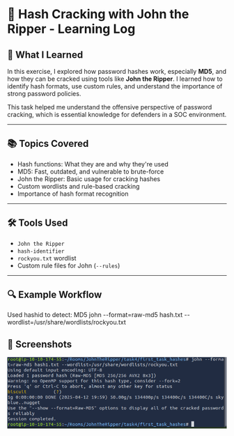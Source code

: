 # 🔐 Hash Cracking with John the Ripper - Learning Log

## 🧠 What I Learned

In this exercise, I explored how password hashes work, especially **MD5**, and how they can be cracked using tools like **John the Ripper**. 
I learned how to identify hash formats, use custom rules, and understand the importance of strong password policies.

This task helped me understand the offensive perspective of password cracking, which is essential knowledge for defenders in a SOC environment.

---

## 📚 Topics Covered

- Hash functions: What they are and why they're used
- MD5: Fast, outdated, and vulnerable to brute-force
- John the Ripper: Basic usage for cracking hashes
- Custom wordlists and rule-based cracking
- Importance of hash format recognition

---

## 🛠️ Tools Used

- `John the Ripper`
- `hash-identifier`
- `rockyou.txt` wordlist
- Custom rule files for John (`--rules`)

---

## 🔍 Example Workflow
Used hashid to detect: MD5
john --format=raw-md5 hash.txt --wordlist=/usr/share/wordlists/rockyou.txt

## 📸 Screenshots

![Cracked Password](../images/John-Hash-Password.png)
